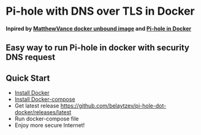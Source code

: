 # Pi-hole with DNS over TLS in Docker

#### Inpired by [MatthewVance docker unbound image](https://github.com/MatthewVance/unbound-docker) and [Pi-hole in Docker](https://github.com/pi-hole/docker-pi-hole)

## Easy way to run Pi-hole in docker with security DNS request

## Quick Start

* [Install Docker](https://docs.docker.com/engine/install/)
* [Install Docker-compose](https://docs.docker.com/compose/install/)
* Get latest release https://github.com/belaytzev/pi-hole-dot-docker/releases/latest
* Run docker-compose file
* Enjoy more secure Internet!